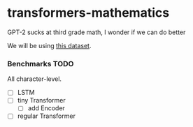 # transformers-mathematics

GPT-2 sucks at third grade math, I wonder if we can do better

We will be using [this dataset](https://github.com/deepmind/mathematics_dataset).

### Benchmarks TODO
All character-level.
* [ ] LSTM
* [ ] tiny Transformer 
    * [ ] add Encoder 
* [ ] regular Transformer 